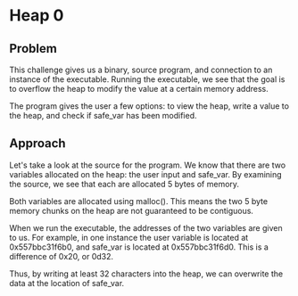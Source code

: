# Heap 0

## Problem

This challenge gives us a binary, source program, and connection to an instance of the executable. Running the executable, we see that the goal is to overflow the heap to modify the value at a certain memory address. 

The program gives the user a few options: to view the heap, write a value to the heap, and check if safe_var has been modified.

## Approach

Let's take a look at the source for the program. We know that there are two variables allocated on the heap: the user input and safe_var. By examining the source, we see that each are allocated 5 bytes of memory.

Both variables are allocated using malloc(). This means the two 5 byte memory chunks on the heap are not guaranteed to be contiguous.

When we run the executable, the addresses of the two variables are given to us. For example, in one instance the user variable is located at 0x557bbc31f6b0, and safe_var is located at 0x557bbc31f6d0. This is a difference of 0x20, or 0d32.

Thus, by writing at least 32 characters into the heap, we can overwrite the data at the location of safe_var.
